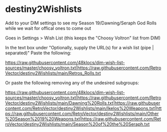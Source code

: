 # destiny2Wishlists

Add to your DIM settings to see my Season 19/Dawning/Seraph God Rolls while we wait for offical ones to come out

Goes in Settings > Wish List (this keeps the "Choosy Voltron" list from DIM)

In the text box under 
"Optionally, supply the URL(s) for a wish list (pipe | separated)"
Paste the following:

https://raw.githubusercontent.com/48klocs/dim-wish-list-sources/master/choosy_voltron.txt|https://raw.githubusercontent.com/RetroVector/destiny2Wishlists/main/Retros_Rolls.txt

Or paste the following removing any of the undesired subgroups:

https://raw.githubusercontent.com/48klocs/dim-wish-list-sources/master/choosy_voltron.txt|https://raw.githubusercontent.com/RetroVector/destiny2Wishlists/main/Dawning%20Rolls.txt|https://raw.githubusercontent.com/RetroVector/destiny2Wishlists/main/Ikelos%20Weapons.txt|https://raw.githubusercontent.com/RetroVector/destiny2Wishlists/main/Other%20Season%2019%20Weapons.txt|https://raw.githubusercontent.com/RetroVector/destiny2Wishlists/main/Season%20of%20the%20Seraph.txt
